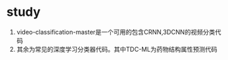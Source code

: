 # study
1. video-classification-master是一个可用的包含CRNN,3DCNN的视频分类代码
2. 其余为常见的深度学习分类器代码。其中TDC-ML为药物结构属性预测代码
